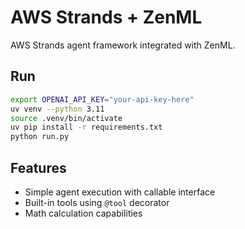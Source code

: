 # AWS Strands + ZenML

AWS Strands agent framework integrated with ZenML.

## Run
```bash
export OPENAI_API_KEY="your-api-key-here"
uv venv --python 3.11
source .venv/bin/activate
uv pip install -r requirements.txt
python run.py
```

## Features
- Simple agent execution with callable interface
- Built-in tools using `@tool` decorator
- Math calculation capabilities